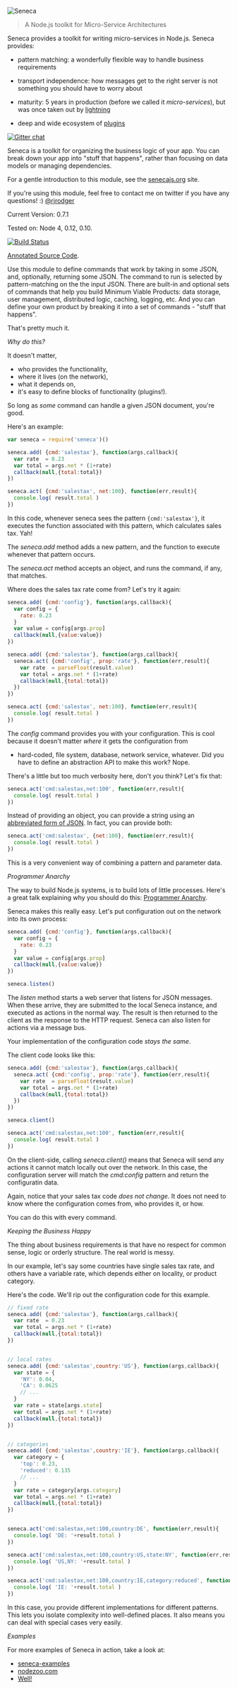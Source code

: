 ![Seneca](http://senecajs.surge.sh/files/assets/seneca-banner.png)
> A Node.js toolkit for Micro-Service Architectures


Seneca provides a toolkit for writing micro-services in Node.js. Seneca provides:

   * pattern matching: a wonderfully flexible way to handle business requirements

   * transport independence: how messages get to the right server is not something you should have to worry about

   * maturity: 5 years in production (before we called it _micro-services_), but was once taken out by [lightning](http://aws.amazon.com/message/67457/)

   * deep and wide ecosystem of [plugins](https://github.com/search?utf8=%E2%9C%93&q=seneca&type=Repositories&ref=searchresults)


[![Gitter chat](https://badges.gitter.im/rjrodger/seneca.png)](https://gitter.im/rjrodger/seneca)

Seneca is a toolkit for organizing the business logic of your app. You
can break down your app into "stuff that happens", rather than
focusing on data models or managing dependencies.

For a gentle introduction to this module, see the
[senecajs.org](http://senecajs.org) site.

If you're using this module, feel free to contact me on twitter if you
have any questions! :) [@rjrodger](http://twitter.com/rjrodger)

Current Version: 0.7.1

Tested on: Node 4, 0.12, 0.10.

[![Build Status](https://travis-ci.org/rjrodger/seneca.png?branch=master)](https://travis-ci.org/rjrodger/seneca)

[Annotated Source Code](http://senecajs.org/doc/seneca.html).


Use this module to define commands that work by taking in some JSON,
and, optionally, returning some JSON. The command to run is selected
by pattern-matching on the the input JSON.  There are built-in and
optional sets of commands that help you build Minimum Viable Products:
data storage, user management, distributed logic, caching, logging,
etc.  And you can define your own product by breaking it into a set of
commands - "stuff that happens".

That's pretty much it.


_Why do this?_

It doesn't matter,

   * who provides the functionality,
   * where it lives (on the network),
   * what it depends on,
   * it's easy to define blocks of functionality (plugins!).

So long as _some_ command can handle a given JSON document, you're good.

Here's an example:

```javascript
var seneca = require('seneca')()

seneca.add( {cmd:'salestax'}, function(args,callback){
  var rate  = 0.23
  var total = args.net * (1+rate)
  callback(null,{total:total})
})

seneca.act( {cmd:'salestax', net:100}, function(err,result){
  console.log( result.total )
})
```

In this code, whenever seneca sees the pattern
<code>{cmd:'salestax'}</code>, it executes the function associated
with this pattern, which calculates sales tax. Yah!

The _seneca.add_ method adds a new pattern, and the function to execute whenever that pattern occurs.

The _seneca.act_ method accepts an object, and runs the command, if any, that matches.

Where does the sales tax rate come from? Let's try it again:

```javascript
seneca.add( {cmd:'config'}, function(args,callback){
  var config = {
    rate: 0.23
  }
  var value = config[args.prop]
  callback(null,{value:value})
})

seneca.add( {cmd:'salestax'}, function(args,callback){
  seneca.act( {cmd:'config', prop:'rate'}, function(err,result){
    var rate  = parseFloat(result.value)
    var total = args.net * (1+rate)
    callback(null,{total:total})
  })
})

seneca.act( {cmd:'salestax', net:100}, function(err,result){
  console.log( result.total )
})
```

The _config_ command provides you with your configuration. This is
cool because it doesn't matter _where_ it gets the configuration from
- hard-coded, file system, database, network service, whatever. Did
you have to define an abstraction API to make this work? Nope.

There's a little but too much verbosity here, don't you think? Let's fix that:


```javascript
seneca.act('cmd:salestax,net:100', function(err,result){
  console.log( result.total )
})
```

Instead of providing an object, you can provide a string using an
[abbreviated form of JSON](//github.com/rjrodger/jsonic). In fact, you
can provide both:

```javascript
seneca.act('cmd:salestax', {net:100}, function(err,result){
  console.log( result.total )
})
```

This is a very convenient way of combining a pattern and parameter data.



_Programmer Anarchy_

The way to build Node.js systems, is to build lots of little
processes. Here's a great talk explaining why you should do this:
[Programmer Anarchy](http://vimeo.com/43690647).

Seneca makes this really easy. Let's put configuration out on the
network into its own process:

```javascript
seneca.add( {cmd:'config'}, function(args,callback){
  var config = {
    rate: 0.23
  }
  var value = config[args.prop]
  callback(null,{value:value})
})

seneca.listen()
```

The _listen_ method starts a web server that listens for JSON
messages. When these arrive, they are submitted to the local Seneca
instance, and executed as actions in the normal way.  The result is
then returned to the client as the response to the HTTP
request. Seneca can also listen for actions via a message bus.

Your implementation of the configuration code _stays the same_.

The client code looks like this:


```javascript
seneca.add( {cmd:'salestax'}, function(args,callback){
  seneca.act( {cmd:'config', prop:'rate'}, function(err,result){
    var rate  = parseFloat(result.value)
    var total = args.net * (1+rate)
    callback(null,{total:total})
  })
})

seneca.client()

seneca.act('cmd:salestax,net:100', function(err,result){
  console.log( result.total )
})
```

On the client-side, calling _seneca.client()_ means that Seneca will
send any actions it cannot match locally out over the network. In this
case, the configuration server will match the _cmd:config_ pattern and
return the configuratin data.

Again, notice that your sales tax code _does not change_. It does not
need to know where the configuration comes from, who provides it, or
how.

You can do this with every command.


_Keeping the Business Happy_

The thing about business requirements is that have no respect for
common sense, logic or orderly structure. The real world is
messy.

In our example, let's say some countries have single sales tax rate,
and others have a variable rate, which depends either on locality, or product category.

Here's the code. We'll rip out the configuration code for this example.

```javascript
// fixed rate
seneca.add( {cmd:'salestax'}, function(args,callback){
  var rate  = 0.23
  var total = args.net * (1+rate)
  callback(null,{total:total})
})


// local rates
seneca.add( {cmd:'salestax',country:'US'}, function(args,callback){
  var state = {
    'NY': 0.04,
    'CA': 0.0625
    // ...
  }
  var rate = state[args.state]
  var total = args.net * (1+rate)
  callback(null,{total:total})
})


// categories
seneca.add( {cmd:'salestax',country:'IE'}, function(args,callback){
  var category = {
    'top': 0.23,
    'reduced': 0.135
    // ...
  }
  var rate = category[args.category]
  var total = args.net * (1+rate)
  callback(null,{total:total})
})


seneca.act('cmd:salestax,net:100,country:DE', function(err,result){
  console.log( 'DE: '+result.total )
})

seneca.act('cmd:salestax,net:100,country:US,state:NY', function(err,result){
  console.log( 'US,NY: '+result.total )
})

seneca.act('cmd:salestax,net:100,country:IE,category:reduced', function(err,result){
  console.log( 'IE: '+result.total )
})

```

In this case, you provide different implementations for different
patterns. This lets you isolate complexity into well-defined
places. It also means you can deal with special cases very easily.


_Examples_

For more examples of Seneca in action, take a look at:

   * [seneca-examples](//github.com/rjrodger/seneca-examples)
   * [nodezoo.com](//nodezoo.com/#q=seneca)
   * [Well!](//github.com/nearform/well)
